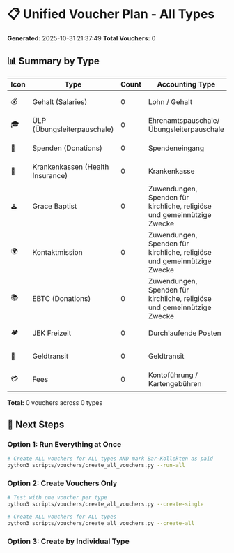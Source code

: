 # 📋 Unified Voucher Plan - All Types

**Generated:** 2025-10-31 21:37:49
**Total Vouchers:** 0

## 📊 Summary by Type

| Icon | Type | Count | Accounting Type | Status |
|------|------|-------|-----------------|--------|
| 💰 | Gehalt (Salaries) | 0 | Lohn / Gehalt | ⚪ None |
| 🎓 | ÜLP (Übungsleiterpauschale) | 0 | Ehrenamtspauschale/Übungsleiterpauschale | ⚪ None |
| 💝 | Spenden (Donations) | 0 | Spendeneingang | ⚪ None |
| 🏥 | Krankenkassen (Health Insurance) | 0 | Krankenkasse | ⚪ None |
| ⛪ | Grace Baptist | 0 | Zuwendungen, Spenden für kirchliche, religiöse und gemeinnützige Zwecke | ⚪ None |
| 🌍 | Kontaktmission | 0 | Zuwendungen, Spenden für kirchliche, religiöse und gemeinnützige Zwecke | ⚪ None |
| 📚 | EBTC (Donations) | 0 | Zuwendungen, Spenden für kirchliche, religiöse und gemeinnützige Zwecke | ⚪ None |
| 🏕️ | JEK Freizeit | 0 | Durchlaufende Posten | ⚪ None |
| 🏦 | Geldtransit | 0 | Geldtransit | ⚪ None |
| 💳 | Fees | 0 | Kontoführung / Kartengebühren | ⚪ None |

**Total:** 0 vouchers across 0 types

## 🚀 Next Steps

### Option 1: Run Everything at Once
```bash
# Create ALL vouchers for ALL types AND mark Bar-Kollekten as paid
python3 scripts/vouchers/create_all_vouchers.py --run-all
```

### Option 2: Create Vouchers Only
```bash
# Test with one voucher per type
python3 scripts/vouchers/create_all_vouchers.py --create-single

# Create ALL vouchers for ALL types
python3 scripts/vouchers/create_all_vouchers.py --create-all
```

### Option 3: Create by Individual Type
```bash
```
